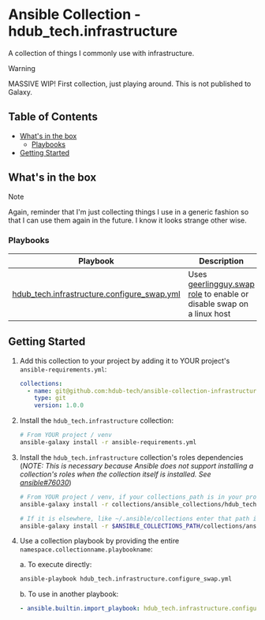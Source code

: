 # Ansible Collection - hdub_tech.infrastructure

A collection of things I commonly use with infrastructure.

> [!WARNING]
> MASSIVE WIP! First collection, just playing around. This is not published to Galaxy.

## Table of Contents

- [What's in the box](#whats-in-the-box)
  - [Playbooks](#playbooks)
- [Getting Started](#getting-started)

## What's in the box

> [!NOTE]
> Again, reminder that I'm just collecting things I use in a generic fashion so
> that I can use them again in the future. I know it looks strange other wise.

### Playbooks

| Playbook | Description | Variables |
| --- | --- | --- |
| [hdub_tech.infrastructure.configure_swap.yml] | Uses [geerlingguy.swap role] to enable or disable swap on a linux host | Refer to [geerlingguy.swap#role-variables] |

## Getting Started

1. Add this collection to your project by adding it to YOUR project's `ansible-requirements.yml`:

   ```yaml
   collections:
     - name: git@github.com:hdub-tech/ansible-collection-infrastructure.git
       type: git
       version: 1.0.0
    ```

2. Install the `hdub_tech.infrastructure` collection:

   ```bash
   # From YOUR project / venv
   ansible-galaxy install -r ansible-requirements.yml
   ```

3. Install the `hdub_tech.infrastructure` collection's roles dependencies
   (_NOTE: This is necessary because Ansible does not support installing a
   collection's roles when the collection itself is installed.
   See [ansible#76030]_)

   ```bash
   # From YOUR project / venv, if your collections_path is in your project directory:
   ansible-galaxy install -r collections/ansible_collections/hdub_tech/infrastructure/ansible-requirements.yml
   ```

   ```bash
   # If it is elsewhere, like ~/.ansible/collections enter that path in lieu of $ANSIBLE_COLLECTIONS_PATH
   ansible-galaxy install -r $ANSIBLE_COLLECTIONS_PATH/collections/ansible_collections/hdub_tech/infrastructure/ansible-requirements.yml
   ```

4. Use a collection playbook by providing the entire `namespace.collectionname.playbookname`:

   a. To execute directly:

      ```bash
      ansible-playbook hdub_tech.infrastructure.configure_swap.yml
      ```

   b. To use in another playbook:

      ```yaml
      - ansible.builtin.import_playbook: hdub_tech.infrastructure.configure_swap.yml
      ```

<!-- Links -->
[hdub_tech.infrastructure.configure_swap.yml]: playbooks/configure_swap.yml
[ansible#76030]:         https://github.com/ansible/ansible/issues/76030#issuecomment-942520399
[geerlingguy.swap role]: https://github.com/geerlingguy/ansible-role-swap
[geerlingguy.swap#role-variables]: https://github.com/geerlingguy/ansible-role-swap/tree/master?tab=readme-ov-file#role-variables
